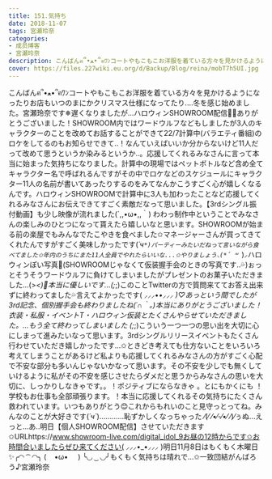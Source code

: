 ```yaml
---
title: 151.気持ち
date: 2018-11-07
tags: 宮瀬玲奈
categories: 
- 成员博客
- 宮瀬玲奈
description: こんばんฅ՞•ﻌ•՞ฅﾜﾝコートやもこもこお洋服を着ている方々を見かけるようになったりお店もいつのまにかクリスマス仕様になってたり....冬を感じ始めました。宮瀬玲奈です❄遅くなりましたが...ハロウィンSHOWROOM配...
cover: https://files.227wiki.eu.org/d/Backup/Blog/reina/mobT7h5UI.jpg 
---
```


こんばんฅ՞•ﻌ•՞ฅﾜﾝコートやもこもこお洋服を着ている方々を見かけるようになったりお店もいつのまにかクリスマス仕様になってたり....冬を感じ始めました。宮瀬玲奈です❄遅くなりましたが...ハロウィンSHOWROOM配信👻🎃ありがとうございました！SHOWROOM内ではワードウルフなどもしましたが3人のキャラクターのことを改めてお話することができて22/7計算中(バラエティ番組)のロケをしてるのもお知らせできて..！なんていえばいいか分からないけど11人だって改めて思うというか染みるというか..。応援してくれるみなさんに言って本当に始まった気持ちになりました。計算中の現場ではペットボトルなど含め全てキャラクター名で呼ばれるんですがその中でロケなどのスケジュールにキャラクター11人の名前が書いてあったりするのをみてなんかこうすごく心が嬉しくなるんです。ハロウィンSHOWROOMで計算中に3人も加わったことなど応援してくれるみなさんにお伝えできてすごく素敵だなって思いました。【3rdシングル振付動画】も少し映像が流れました(´,,•ω•,,｀) わわっ制作中ということでみなさんの楽しみのひとつになって貰えたら嬉しいなと思います。SHOWROOMが始まる前の楽屋でもみんなでたこやきを食べました✩マネージャーさんが買ってきてくれたんですがすごく美味しかったです(*´ч`*)パーティーみたいだねって言いながら食べてました✩年内のうちにまた11人全員でやれたらいいな...✩やりましょう⸜(*´ ꒳ `*)⸝ハロウィンぽい写真🎃(SHOWROOMじゃなくて仮装握手会のときの写真です..💦)ぉっとそうそうワードウルフに負けてしまいましたがプレゼントのお菓子いただきました...(>_<)💓本当に優しいです...(;_;)このことTwitterの方で質問来ててお答え出来ずに終わってました💦言えてよかったです( ⸝⸝⸝•_•⸝⸝⸝ )♡︎あっという間でしたが3rd記念、個別握手会も終わりましたね(´∩｀。)本当にありがとうございました！衣装・私服・イベントT・ハロウィン仮装とたくさんやらせていただきました。...もう全て終わってしまいました (;_;)こういう一つ一つの思い出を大切に心にしまって進みたいなって思います。3rdシングルリリースイベントもたくさん行わせていただき嬉しかったです...✩ときどき考えても仕方ないことをいろいろ考えてしまうことがあるけど私よりも応援してくれるみなさんの方がすごく心配で不安な部分も多いんじゃないかなって思います。その不安を少しでも無くしていけるように私がその不安を感じさせたらダメだと思うからみなさんの思いを大切に、しっかりしなきゃです。。！ポジティブにならなきゃ 。とにもかくにも ！学校もお仕事も全部頑張ります。！本当に応援してくれるその気持ちにたくさん救われています。いつもありがとう😊これからもれいのこと見守っとってね。みんなのことが大好きです(*´ч`*)............恥ずかしくなっちゃった ⁄(⁄ ⁄•⁄-⁄•⁄ ⁄)⁄ぅぬ...えっと...あ..明日【個人SHOWROOM配信】させていただきます✩URLhttps://www.showroom-live.com/digital_idol_9お昼の12時からです✩お時間合いましたらぜひ来てください( ⸝⸝⸝•_•⸝⸝⸝ )明日11月8日はもくもく木曜日 ✨╭◜◝  ͡  ◜◝╮
(    •ω•     )
╰◟◞  ͜  ◟◞╯もくもく気持ちは晴れで...✩一致団結がんばろう♪宮瀬玲奈


